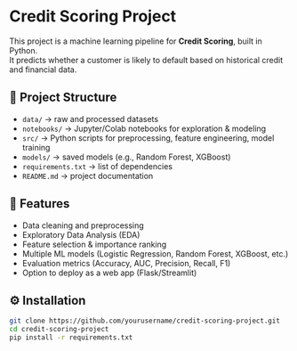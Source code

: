 # Credit Scoring Project

This project is a machine learning pipeline for **Credit Scoring**, built in Python.  
It predicts whether a customer is likely to default based on historical credit and financial data.  

## 📂 Project Structure
- `data/` → raw and processed datasets  
- `notebooks/` → Jupyter/Colab notebooks for exploration & modeling  
- `src/` → Python scripts for preprocessing, feature engineering, model training  
- `models/` → saved models (e.g., Random Forest, XGBoost)  
- `requirements.txt` → list of dependencies  
- `README.md` → project documentation  

## 🚀 Features
- Data cleaning and preprocessing  
- Exploratory Data Analysis (EDA)  
- Feature selection & importance ranking  
- Multiple ML models (Logistic Regression, Random Forest, XGBoost, etc.)  
- Evaluation metrics (Accuracy, AUC, Precision, Recall, F1)  
- Option to deploy as a web app (Flask/Streamlit)  

## ⚙️ Installation
```bash
git clone https://github.com/yourusername/credit-scoring-project.git
cd credit-scoring-project
pip install -r requirements.txt
